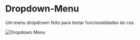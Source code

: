 # Dropdown-Menu
Um menu dropdrown feito para testar funcionalidades do css.

<div style="display: inline_block">
  <img align="center" alt="Dropdown Menu" src="https://media.discordapp.net/attachments/1006720932477403200/1008144821812199464/20220813_194132_2.gif" >
</div>
